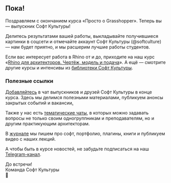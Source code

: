 ## Пока!

Поздравляем с окончанием курса «Просто о Grasshopper». Теперь вы — выпускник Софт Культуры!

Делитесь результатами вашей работы, выкладывайте получившиеся картинки в соцсети и отмечайте аккаунт Софт Культуры (@softculture) — нам будет приятно, и мы расшерим лучшие работы студентов.

Если вас интересует работа в Rhino от и до, приходите на наш курс «[Rhino для архитекторов. Чертёж, модель и подача](https://softculture.cc/courses/architects/rhinoceros)». А ещё — смотрите другие курсы и интенсивы из [библиотеки Софт Культуры](https://softculture.cc/library).

### Полезные ссылки

[Добавляйтесь](https://t.me/+V-vYoA2OPRg4tPsm) в чат выпускников и друзей Софт Культуры в конце курса. Здесь мы делимся полезными материалами, публикуем анонсы закрытых событий и вакансии[.](https://t.me/+V-vYoA2OPRg4tPsm)

Также у нас есть [тематические чаты](https://t.me/softculture/3474), в которых можно задавать вопросы не только своим одногруппникам и преподавателям, но и другим практикующим архитекторам.

В [журнале](https://softculture.cc/blog/) мы пишем про софт, портфолио, плагины, книги и публикуем видео с наших лекций. 

А чтобы быть в курсе новостей, не забудьте подписаться на наш [Telegram-канал](https://t.me/softculture). 

До встречи!  
Команда Софт Культуры  
🖤